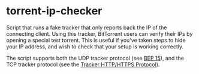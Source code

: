 torrent-ip-checker
==================

Script that runs a fake tracker that only reports back the IP of the connecting client. Using this tracker, BitTorrent users can verify their IPs by opening a special test torrent. This is useful if you've taken steps to hide your IP address, and wish to check that your setup is working correctly.

The script supports both the UDP tracker protocol (see [BEP 15](http://www.bittorrent.org/beps/bep_0015.html)), and the TCP tracker protocol (see the [Tracker HTTP/HTTPS Protocol](https://wiki.theory.org/BitTorrentSpecification#Tracker_HTTP.2FHTTPS_Protocol)).
